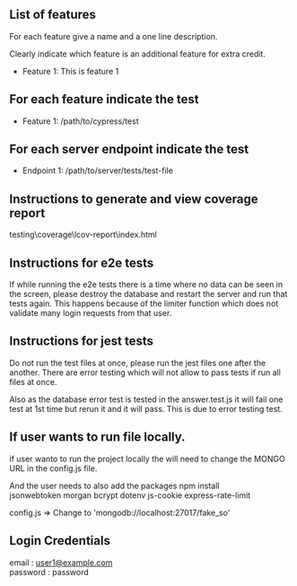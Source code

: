 ## List of features

For each feature give a name and a one line description.

Clearly indicate which feature is an additional feature for extra credit.

- Feature 1: This is feature 1

## For each feature indicate the test

- Feature 1: /path/to/cypress/test

## For each server endpoint indicate the test

- Endpoint 1: /path/to/server/tests/test-file

## Instructions to generate and view coverage report 

testing\coverage\lcov-report\index.html

## Instructions for e2e tests

If while running the e2e tests there is a time where no data can be seen in the screen, please destroy the database and restart the server and run that tests again. This happens because of the limiter function which does not validate many login requests from that user. 

## Instructions for jest tests

Do not run the test files at once, please run the jest files one after the another. There are error testing which will not allow to pass tests if run all files at once.  

Also as the database error test is tested in the answer.test.js it will fail one test at 1st time but rerun it and it will pass.
This is due to error testing test.

## If user wants to run file locally.

if user wanto to run the project locally the will need to change the MONGO URL in the config.js file.

And the user needs to also add the packages 
npm install  
jsonwebtoken
morgan
bcrypt
dotenv
js-cookie
express-rate-limit

config.js => Change to 'mongodb://localhost:27017/fake_so'

## Login Credentials 

email : user1@example.com   
password : password